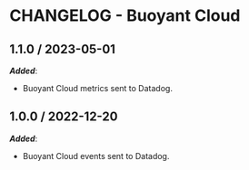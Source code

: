 # CHANGELOG - Buoyant Cloud

## 1.1.0 / 2023-05-01

***Added***: 

* Buoyant Cloud metrics sent to Datadog.


## 1.0.0 / 2022-12-20

***Added***: 

* Buoyant Cloud events sent to Datadog.

